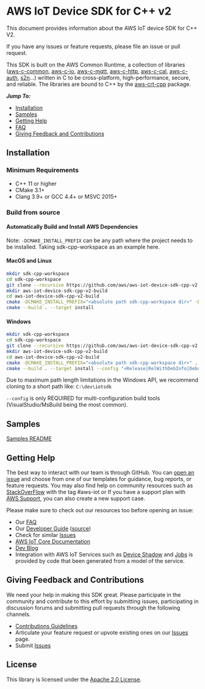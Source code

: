 # AWS IoT Device SDK for C++ v2

This document provides information about the AWS IoT device SDK for C++ V2.

If you have any issues or feature requests, please file an issue or pull request.

This SDK is built on the AWS Common Runtime, a collection of libraries
([aws-c-common](https://github.com/awslabs/aws-c-common),
[aws-c-io](https://github.com/awslabs/aws-c-io),
[aws-c-mqtt](https://github.com/awslabs/aws-c-mqtt),
[aws-c-http](https://github.com/awslabs/aws-c-http),
[aws-c-cal](https://github.com/awslabs/aws-c-cal),
[aws-c-auth](https://github.com/awslabs/aws-c-auth),
[s2n](https://github.com/awslabs/s2n)...) written in C to be
cross-platform, high-performance, secure, and reliable. The libraries are bound
to C++ by the [aws-crt-cpp](https://github.com/awslabs/aws-crt-cpp) package.

*__Jump To:__*

* [Installation](#Installation)
* [Samples](samples)
* [Getting Help](#Getting-Help)
* [FAQ](FAQ.md)
* [Giving Feedback and Contributions](#Giving-Feedback-and-Contributions)

## Installation

### Minimum Requirements

* C++ 11 or higher
* CMake 3.1+
* Clang 3.9+ or GCC 4.4+ or MSVC 2015+

### Build from source

#### Automatically Build and Install AWS Dependencies

Note: `-DCMAKE_INSTALL_PREFIX` can be any path where the project needs to be installed. Taking sdk-cpp-workspace as an example here.

#### MacOS and Linux

``` sh
mkdir sdk-cpp-workspace
cd sdk-cpp-workspace
git clone --recursive https://github.com/aws/aws-iot-device-sdk-cpp-v2.git
mkdir aws-iot-device-sdk-cpp-v2-build
cd aws-iot-device-sdk-cpp-v2-build
cmake -DCMAKE_INSTALL_PREFIX="<absolute path sdk-cpp-workspace dir>" -DCMAKE_BUILD_TYPE="<Release|RelWithDebInfo|Debug>" ../aws-iot-device-sdk-cpp-v2
cmake --build . --target install
```

#### Windows

``` sh
mkdir sdk-cpp-workspace
cd sdk-cpp-workspace
git clone --recursive https://github.com/aws/aws-iot-device-sdk-cpp-v2.git
mkdir aws-iot-device-sdk-cpp-v2-build
cd aws-iot-device-sdk-cpp-v2-build
cmake -DCMAKE_INSTALL_PREFIX="<absolute path sdk-cpp-workspace dir>" ../aws-iot-device-sdk-cpp-v2
cmake --build . --target install --config "<Release|RelWithDebInfo|Debug>"
```

Due to maximum path length limitations in the Windows API, we recommend cloning to a short path like: `C:\dev\iotsdk`

`--config` is only REQUIRED for multi-configuration build tools (VisualStudio/MsBuild being the most common).

## Samples

[Samples README](samples)

## Getting Help

The best way to interact with our team is through GitHub. You can [open an issue](https://github.com/aws/aws-iot-device-sdk-cpp-v2/issues) and choose from one of our templates for guidance, bug reports, or feature requests. You may also find help on community resources such as [StackOverFlow](https://stackoverflow.com/questions/tagged/aws-iot) with the tag #aws-iot or If you have a support plan with [AWS Support](https://aws.amazon.com/premiumsupport/), you can also create a new support case.

Please make sure to check out our resources too before opening an issue:

* Our [FAQ](FAQ.md)
* Our [Developer Guide](https://docs.aws.amazon.com/iot/latest/developerguide/what-is-aws-iot.html) ([source](https://github.com/awsdocs/aws-iot-docs))
* Check for similar [Issues](https://github.com/aws/aws-iot-device-sdk-cpp-v2/issues)
* [AWS IoT Core Documentation](https://docs.aws.amazon.com/iot/)
* [Dev Blog](https://aws.amazon.com/blogs/?awsf.blog-master-iot=category-internet-of-things%23amazon-freertos%7Ccategory-internet-of-things%23aws-greengrass%7Ccategory-internet-of-things%23aws-iot-analytics%7Ccategory-internet-of-things%23aws-iot-button%7Ccategory-internet-of-things%23aws-iot-device-defender%7Ccategory-internet-of-things%23aws-iot-device-management%7Ccategory-internet-of-things%23aws-iot-platform)
* Integration with AWS IoT Services such as
[Device Shadow](https://docs.aws.amazon.com/iot/latest/developerguide/iot-device-shadows.html)
and [Jobs](https://docs.aws.amazon.com/iot/latest/developerguide/iot-jobs.html)
is provided by code that been generated from a model of the service.

## Giving Feedback and Contributions

We need your help in making this SDK great. Please participate in the community and contribute to this effort by submitting issues, participating in discussion forums and submitting pull requests through the following channels.

* [Contributions Guidelines](CONTRIBUTING.md)
* Articulate your feature request or upvote existing ones on our [Issues](https://github.com/aws/aws-iot-device-sdk-cpp-v2/issues?q=is%3Aissue+is%3Aopen+label%3Afeature-request) page.
* Submit [Issues](https://github.com/aws/aws-iot-device-sdk-cpp-v2/issues)

## License

This library is licensed under the [Apache 2.0 License](LICENSE).
